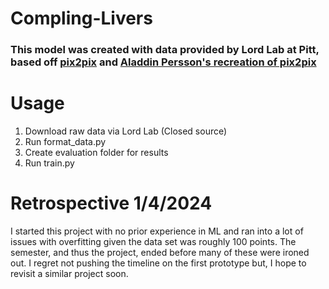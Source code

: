 # Compling-Livers
### This model was created with data provided by Lord Lab at Pitt, based off [pix2pix](https://www.tensorflow.org/tutorials/generative/pix2pix) and [Aladdin Persson's recreation of pix2pix](https://github.com/aladdinpersson/Machine-Learning-Collection/tree/master/ML/Pytorch/GANs/Pix2Pix)



# Usage
1. Download raw data via Lord Lab (Closed source)
2. Run format_data.py
3. Create evaluation folder for results
4. Run train.py

# Retrospective 1/4/2024
I started this project with no prior experience in ML and ran into a lot of issues with overfitting given the data set was roughly 100 points. The semester, and thus the project, ended before many of these were ironed out. I regret not pushing the timeline on the first prototype but, I hope to revisit a similar project soon.


